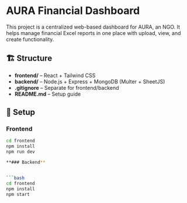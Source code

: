# AURA Financial Dashboard

This project is a centralized web-based dashboard for AURA, an NGO. It helps manage financial Excel reports in one place with upload, view, and create functionality.

## 🏗️ Structure

- **frontend/** – React + Tailwind CSS
- **backend/** – Node.js + Express + MongoDB (Multer + SheetJS)
- **.gitignore** – Separate for frontend/backend
- **README.md** – Setup guide

## 🚀 Setup

### Frontend

```bash
cd frontend
npm install
npm run dev

**### Backend**


```bash
cd frontend
npm install
npm start

